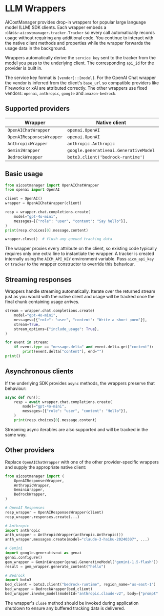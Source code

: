 # LLM Wrappers

AICostManager provides drop-in wrappers for popular large language model (LLM)
SDK clients. Each wrapper embeds a :class:`~aicostmanager.tracker.Tracker`
so every call automatically records usage without requiring any additional code.
You continue to interact with the native client methods and properties while the
wrapper forwards the usage data in the background.

Wrappers automatically derive the ``service_key`` sent to the tracker from the
model you pass to the underlying client. The corresponding ``api_id`` for the
provider is built in.

The service key format is ``[vendor]::[model]``. For the OpenAI Chat wrapper the
vendor is inferred from the client's ``base_url`` so compatible providers like
Fireworks or xAI are attributed correctly. The other wrappers use fixed vendors:
``openai``, ``anthropic``, ``google`` and ``amazon-bedrock``.

## Supported providers

| Wrapper | Native client | ``api_id`` |
| ------- | ------------- | ---------- |
| ``OpenAIChatWrapper`` | ``openai.OpenAI`` | ``openai_chat`` |
| ``OpenAIResponsesWrapper`` | ``openai.OpenAI`` | ``openai_responses`` |
| ``AnthropicWrapper`` | ``anthropic.Anthropic`` | ``anthropic`` |
| ``GeminiWrapper`` | ``google.generativeai.GenerativeModel`` | ``gemini`` |
| ``BedrockWrapper`` | ``boto3.client('bedrock-runtime')`` | ``bedrock`` |

## Basic usage

```python
from aicostmanager import OpenAIChatWrapper
from openai import OpenAI

client = OpenAI()
wrapper = OpenAIChatWrapper(client)

resp = wrapper.chat.completions.create(
    model="gpt-4o-mini",
    messages=[{"role": "user", "content": "Say hello"}],
)
print(resp.choices[0].message.content)

wrapper.close()  # flush any queued tracking data
```

The wrapper proxies every attribute on the client, so existing code typically
requires only one extra line to instantiate the wrapper.  A tracker is created
internally using the ``AICM_API_KEY`` environment variable.  Pass ``aicm_api_key``
or ``tracker`` to the wrapper constructor to override this behaviour.

## Streaming responses

Wrappers handle streaming automatically.  Iterate over the returned stream just
as you would with the native client and usage will be tracked once the final
chunk containing usage arrives.

```python
stream = wrapper.chat.completions.create(
    model="gpt-4o-mini",
    messages=[{"role": "user", "content": "Write a short poem"}],
    stream=True,
    stream_options={"include_usage": True},
)

for event in stream:
    if event.type == "message.delta" and event.delta.get("content"):
        print(event.delta["content"], end="")
print()
```

## Asynchronous clients

If the underlying SDK provides ``async`` methods, the wrappers preserve that
behaviour:

```python
async def run():
    resp = await wrapper.chat.completions.create(
        model="gpt-4o-mini",
        messages=[{"role": "user", "content": "Hello"}],
    )
    print(resp.choices[0].message.content)
```

Streaming async iterables are also supported and will be tracked in the same
way.

## Other providers

Replace ``OpenAIChatWrapper`` with one of the other provider-specific wrappers
and supply the appropriate native client:

```python
from aicostmanager import (
    OpenAIResponsesWrapper,
    AnthropicWrapper,
    GeminiWrapper,
    BedrockWrapper,
)

# OpenAI Responses
resp_wrapper = OpenAIResponsesWrapper(client)
resp_wrapper.responses.create(...)

# Anthropic
import anthropic
anth_wrapper = AnthropicWrapper(anthropic.Anthropic())
anth_wrapper.messages.create(model="claude-3-haiku-20240307", ...)

# Gemini
import google.generativeai as genai
genai.configure()
gem_wrapper = GeminiWrapper(genai.GenerativeModel("gemini-1.5-flash"))
result = gem_wrapper.generate_content("hello")

# Bedrock
import boto3
bed_client = boto3.client("bedrock-runtime", region_name="us-east-1")
bed_wrapper = BedrockWrapper(bed_client)
bed_wrapper.invoke_model(modelId="anthropic.claude-v2", body={"prompt": "hi"})
```

The wrapper's ``close`` method should be invoked during application shutdown to
ensure any buffered tracking data is delivered.
